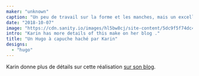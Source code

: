 ```yaml
---
maker: "unknown"
caption: "Un peu de travail sur la forme et les manches, mais un excellent résultat final."
date: "2018-10-07"
image: "https://cdn.sanity.io/images/hl5bw8cj/site-content/5dc9f5f74dc466d258437a2aca91ab10fcca1e70-2712x1905.jpg"
intro: "Karin has more details of this make on her blog ."
title: "Un Hugo à capuche haché par Karin"
designs:
  - "hugo"
---
```



Karin donne plus de détails sur cette réalisation [sur son blog](https://www.karinkay.nl/freesewing-hugo-hoodie/). 

